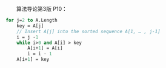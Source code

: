 &emsp;&emsp;算法导论第3版 P10：

```pascal
for j=2 to A.Length
	key = A[j]
	// Insert A[j] into the sorted sequence A[1, … , j-1]
	i = j -1
	while i>0 and A[i] > key
    	A[i+1] = A[i]
    	i = i - 1
    A[i+1] = key   
```